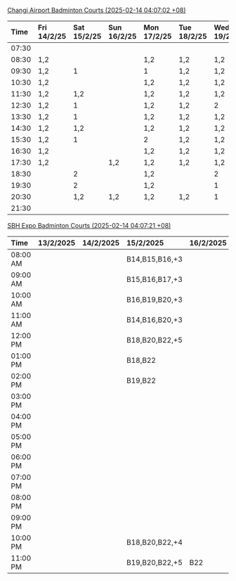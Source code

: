 [Changi Airport Badminton Courts (2025-02-14 04:07:02 +08)](https://www.carc.org.sg/FacilityBooking.aspx)

| Time   | Fri 14/2/25   | Sat 15/2/25   | Sun 16/2/25   | Mon 17/2/25   | Tue 18/2/25   | Wed 19/2/25   | Thu 20/2/25   |
|:-------|:--------------|:--------------|:--------------|:--------------|:--------------|:--------------|:--------------|
| 07:30  |               |               |               |               |               |               |               |
| 08:30  | 1,2           |               |               | 1,2           | 1,2           | 1,2           | 1,2           |
| 09:30  | 1,2           | 1             |               | 1             | 1,2           | 1,2           | 1,2           |
| 10:30  | 1,2           |               |               | 1,2           | 1,2           | 1,2           | 1,2           |
| 11:30  | 1,2           | 1,2           |               | 1,2           | 1,2           | 1,2           | 1,2           |
| 12:30  | 1,2           | 1             |               | 1,2           | 1,2           | 2             | 1,2           |
| 13:30  | 1,2           | 1             |               | 1,2           | 1,2           | 1,2           | 1,2           |
| 14:30  | 1,2           | 1,2           |               | 1,2           | 1,2           | 1,2           | 1,2           |
| 15:30  | 1,2           | 1             |               | 2             | 1,2           | 1,2           | 1,2           |
| 16:30  | 1,2           |               |               | 1,2           | 1,2           | 1,2           | 1,2           |
| 17:30  | 1,2           |               | 1,2           | 1,2           | 1,2           | 1,2           | 1,2           |
| 18:30  |               | 2             |               | 1,2           |               | 2             |               |
| 19:30  |               | 2             |               | 1,2           |               | 1             |               |
| 20:30  |               | 1,2           | 1,2           | 1,2           | 1,2           | 1             | 1             |
| 21:30  |               |               |               |               |               |               |               |

[SBH Expo Badminton Courts (2025-02-14 04:07:21 +08)](https://singaporebadmintonhall.getomnify.com/widgets/O3MRKGBH359GA55KHMG1RD)

| Time     | 13/2/2025   | 14/2/2025   | 15/2/2025      | 16/2/2025   | 17/2/2025      | 18/2/2025      | 19/2/2025      |
|:---------|:------------|:------------|:---------------|:------------|:---------------|:---------------|:---------------|
| 08:00 AM |             |             | B14,B15,B16,+3 |             | B20,B21,B22,+4 | B16            | B19,B20,B22,+2 |
| 09:00 AM |             |             | B15,B16,B17,+3 |             |                | B16,B17        | B19,B21,B22,+4 |
| 10:00 AM |             |             | B16,B19,B20,+3 |             |                | B20,B21,B22,+1 | B19,B20,B22,+2 |
| 11:00 AM |             |             | B14,B16,B20,+3 |             |                | B20,B21,B22    | B19,B20,B22,+3 |
| 12:00 PM |             |             | B18,B20,B22,+5 |             |                | B19,B21,B22,+4 | B19,B21,B22,+4 |
| 01:00 PM |             |             | B18,B22        |             |                | B19,B21,B22,+3 | B19,B21,B22,+4 |
| 02:00 PM |             |             | B19,B22        |             |                | B19,B21,B22,+2 | B19,B21,B22,+4 |
| 03:00 PM |             |             |                |             |                |                | B18,B19,B20,+2 |
| 04:00 PM |             |             |                |             |                |                | B16            |
| 05:00 PM |             |             |                |             |                | B13            |                |
| 06:00 PM |             |             |                |             |                |                |                |
| 07:00 PM |             |             |                |             |                |                |                |
| 08:00 PM |             |             |                |             |                |                |                |
| 09:00 PM |             |             |                |             |                |                |                |
| 10:00 PM |             |             | B18,B20,B22,+4 |             | A10,A8,A9,+6   |                |                |
| 11:00 PM |             |             | B19,B20,B22,+5 | B22         | A10,A8,A9,+7   |                |                |
